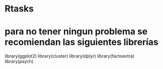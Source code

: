 # Rtasks
# para no tener ningun problema se recomiendan las siguientes librerías
library(ggplot2)
library(cluster)
library(dplyr)
library(factoextra)
library(psych)